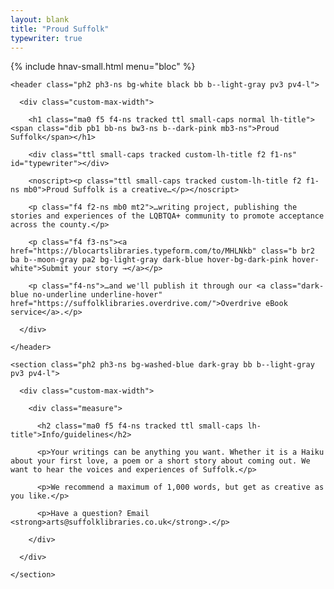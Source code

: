 ```yaml
---
layout: blank
title: "Proud Suffolk"
typewriter: true
---
```


{% include hnav-small.html menu="bloc" %}

<article>

    <header class="ph2 ph3-ns bg-white black bb b--light-gray pv3 pv4-l">

      <div class="custom-max-width">

        <h1 class="ma0 f5 f4-ns tracked ttl small-caps normal lh-title"><span class="dib pb1 bb-ns bw3-ns b--dark-pink mb3-ns">Proud Suffolk</span></h1>

        <div class="ttl small-caps tracked custom-lh-title f2 f1-ns" id="typewriter"></div>

        <noscript><p class="ttl small-caps tracked custom-lh-title f2 f1-ns mb0">Proud Suffolk is a creative…</p></noscript>

        <p class="f4 f2-ns mb0 mt2">…writing project, publishing the stories and experiences of the LQBTQA+ community to promote acceptance across the county.</p>

        <p class="f4 f3-ns"><a href="https://blocartslibraries.typeform.com/to/MHLNkb" class="b br2 ba b--moon-gray pa2 bg-light-gray dark-blue hover-bg-dark-pink hover-white">Submit your story →</a></p>

        <p class="f4-ns">…and we'll publish it through our <a class="dark-blue no-underline underline-hover" href="https://suffolklibraries.overdrive.com/">Overdrive eBook service</a>.</p>

      </div>

    </header>

    <section class="ph2 ph3-ns bg-washed-blue dark-gray bb b--light-gray pv3 pv4-l">

      <div class="custom-max-width">

        <div class="measure">

          <h2 class="ma0 f5 f4-ns tracked ttl small-caps lh-title">Info/guidelines</h2>

          <p>Your writings can be anything you want. Whether it is a Haiku about your first love, a poem or a short story about coming out. We want to hear the voices and experiences of Suffolk.</p>

          <p>We recommend a maximum of 1,000 words, but get as creative as you like.</p>

          <p>Have a question? Email <strong>arts@suffolklibraries.co.uk</strong>.</p>

        </div>

      </div>

    </section>

</article>

